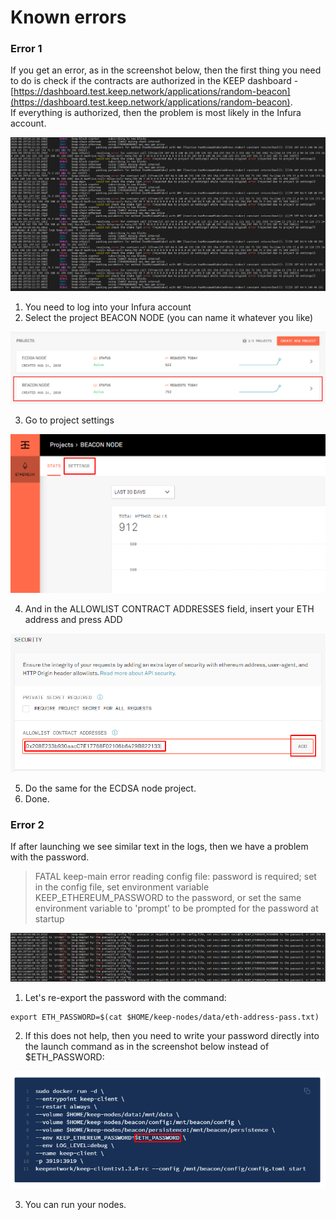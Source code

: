 # Known errors

### Error 1

If you get an error, as in the screenshot below, then the first thing you need to do is check if the contracts are authorized in the KEEP dashboard - [https://dashboard.test.keep.network/applications/random-beacon](https://dashboard.test.keep.network/applications/random-beacon).   
If everything is authorized, then the problem is most likely in the Infura account.

![](../.gitbook/assets/image%20%2824%29.png)

1. You need to log into your Infura account 
2. Select the project BEACON NODE \(you can name it whatever you like\)

![](../.gitbook/assets/image%20%2820%29.png)

   3. Go to project settings

![](../.gitbook/assets/image%20%2823%29.png)

   4. And in the ALLOWLIST CONTRACT ADDRESSES field, insert your ETH address and press ADD

![](../.gitbook/assets/image%20%2819%29.png)

   5. Do the same for the ECDSA node project.   
   6. Done.

### Error 2

If after launching we see similar text in the logs, then we have a problem with the password.

> FATAL keep-main error reading config file: password is required; set in the config file, set environment variable KEEP\_ETHEREUM\_PASSWORD to the password, or set the same environment variable to 'prompt' to be prompted for the password at startup

![](../.gitbook/assets/image%20%2826%29.png)

1.  Let's re-export the password with the command:

```text
export ETH_PASSWORD=$(cat $HOME/keep-nodes/data/eth-address-pass.txt)
```

   2. If this does not help, then you need to write your password directly into the launch command as in the screenshot below instead of $ETH\_PASSWORD:

![Replace $ETH\_PASSWORD with your wallet password](../.gitbook/assets/image%20%2825%29.png)

   3. You can run your nodes.

